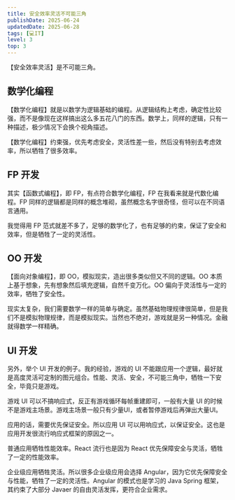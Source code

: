 ```yaml
---
title: 安全效率灵活不可能三角
publishDate: 2025-06-24
updatedDate: 2025-06-28
tags: [💻IT]
level: 3
top: 3
---
```


【安全效率灵活】是不可能三角。

## 数学化编程

【数学化编程】就是以数学为逻辑基础的编程。从逻辑结构上考虑，确定性比较强，而不是像现在这样搞出这么多五花八门的东西。数学上，同样的逻辑，只有一种描述，极少情况下会换个视角描述。

【数学化编程】约束强，优先考虑安全，灵活性差一些，然后没有特别去考虑效率，所以牺牲了很多效率。

## FP 开发

其实【函数式编程】，即 FP，有点符合数学化编程，FP 在我看来就是代数化编程。FP 同样的逻辑都是同样的概念堆砌，虽然概念名字很奇怪，但可以在不同语言通用。

我觉得用 FP 范式就差不多了，足够的数学化了，也有足够的约束，保证了安全和效率，但是牺牲了一定的灵活性。

## OO 开发

【面向对象编程】，即 OO，模拟现实，造出很多类似但又不同的逻辑。OO 本质上基于想象，先有想象然后填充逻辑，自然千变万化。OO 偏向于灵活性与一定的效率，牺牲了安全性。

现实太复杂，我们需要数学一样的简单与确定。虽然基础物理规律很简单，但是我们不是模拟物理规律，而是模拟现实。当然也不绝对，游戏就是另一种情况。金融就得数学一样精确。

## UI 开发

另外，举个 UI 开发的例子。我的经验，游戏的 UI 不能跟应用一个逻辑，最好就是高度灵活可定制的图元组合。性能、灵活、安全，不可能三角中，牺牲一下安全，毕竟只是游戏。

游戏 UI 可以不搞响应式，反正有游戏循环每帧重建即可，一般有大量 UI 的时候不是游戏主场景。游戏主场景一般只有少量UI，或者暂停游戏后再弹出大量UI。

应用的话，需要优先保证安全。所以应用 UI 可以用响应式，以保证安全。这也是应用开发很流行响应式框架的原因之一。

普通应用牺牲性能效率。React 流行也是因为 React 优先保障安全与灵活，牺牲了一定的性能效率。

企业级应用牺牲灵活。所以很多企业级应用会选择 Angular，因为它优先保障安全与性能，牺牲了一定的灵活性。Angular 的模式也是学习的 Java Spring 框架，其约束了大部分 Javaer 的自由灵活发挥，更符合企业需求。
